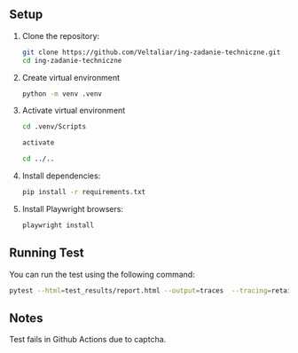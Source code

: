 ## Setup

1. Clone the repository:

   ```bash
   git clone https://github.com/Veltaliar/ing-zadanie-techniczne.git
   cd ing-zadanie-techniczne
   ```

2. Create virtual environment

   ```bash
   python -m venv .venv
   ```

3. Activate virtual environment
   ```bash
   cd .venv/Scripts
   ```

   ```bash
   activate
   ```

   ```bash
   cd ../..
   ```

3. Install dependencies:

   ```bash
   pip install -r requirements.txt
   ```

4. Install Playwright browsers:
   ```bash
   playwright install
   ```

## Running Test

You can run the test using the following command:
```bash
pytest --html=test_results/report.html --output=traces  --tracing=retain-on-failure --browser=chromium --browser=firefox --browser=webkit 
```

## Notes

Test fails in Github Actions due to captcha.